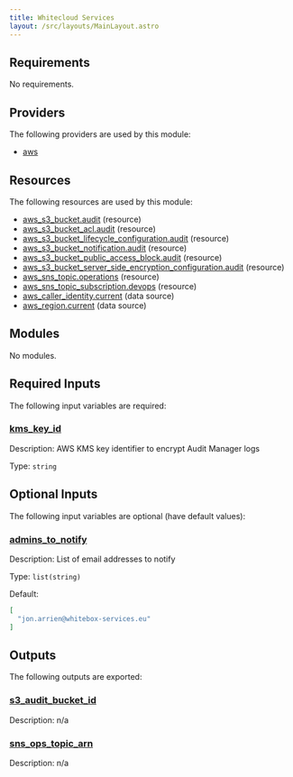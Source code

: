 ```yaml
---
title: Whitecloud Services
layout: /src/layouts/MainLayout.astro
---
```




## Requirements

No requirements.

## Providers

The following providers are used by this module:

- <a name="provider_aws"></a> [aws](#provider\_aws)

## Resources

The following resources are used by this module:

- [aws_s3_bucket.audit](https://registry.terraform.io/providers/hashicorp/aws/latest/docs/resources/s3_bucket) (resource)
- [aws_s3_bucket_acl.audit](https://registry.terraform.io/providers/hashicorp/aws/latest/docs/resources/s3_bucket_acl) (resource)
- [aws_s3_bucket_lifecycle_configuration.audit](https://registry.terraform.io/providers/hashicorp/aws/latest/docs/resources/s3_bucket_lifecycle_configuration) (resource)
- [aws_s3_bucket_notification.audit](https://registry.terraform.io/providers/hashicorp/aws/latest/docs/resources/s3_bucket_notification) (resource)
- [aws_s3_bucket_public_access_block.audit](https://registry.terraform.io/providers/hashicorp/aws/latest/docs/resources/s3_bucket_public_access_block) (resource)
- [aws_s3_bucket_server_side_encryption_configuration.audit](https://registry.terraform.io/providers/hashicorp/aws/latest/docs/resources/s3_bucket_server_side_encryption_configuration) (resource)
- [aws_sns_topic.operations](https://registry.terraform.io/providers/hashicorp/aws/latest/docs/resources/sns_topic) (resource)
- [aws_sns_topic_subscription.devops](https://registry.terraform.io/providers/hashicorp/aws/latest/docs/resources/sns_topic_subscription) (resource)
- [aws_caller_identity.current](https://registry.terraform.io/providers/hashicorp/aws/latest/docs/data-sources/caller_identity) (data source)
- [aws_region.current](https://registry.terraform.io/providers/hashicorp/aws/latest/docs/data-sources/region) (data source)

## Modules

No modules.

## Required Inputs

The following input variables are required:

### <a name="input_kms_key_id"></a> [kms\_key\_id](#input\_kms\_key\_id)

Description: AWS KMS key identifier to encrypt Audit Manager logs

Type: `string`

## Optional Inputs

The following input variables are optional (have default values):

### <a name="input_admins_to_notify"></a> [admins\_to\_notify](#input\_admins\_to\_notify)

Description: List of email addresses to notify

Type: `list(string)`

Default:

```json
[
  "jon.arrien@whitebox-services.eu"
]
```

## Outputs

The following outputs are exported:

### <a name="output_s3_audit_bucket_id"></a> [s3\_audit\_bucket\_id](#output\_s3\_audit\_bucket\_id)

Description: n/a

### <a name="output_sns_ops_topic_arn"></a> [sns\_ops\_topic\_arn](#output\_sns\_ops\_topic\_arn)

Description: n/a



